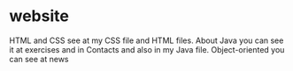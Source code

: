 # website
HTML and CSS see at my CSS file and HTML files.
About Java you can see it at exercises and in Contacts and also in my Java file.
Object-oriented you can see at news 
